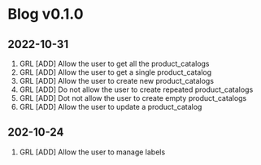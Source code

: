 # Blog v0.1.0

## 2022-10-31
1. GRL [ADD] Allow the user to get all the product_catalogs
2. GRL [ADD] Allow the user to get a single product_catalog
3. GRL [ADD] Allow the user to create new product_catalogs
4. GRL [ADD] Do not allow the user to create repeated product_catalogs
5. GRL [ADD] Dot not allow the user to create empty product_catalogs
6. GRL [ADD] Allow the user to update a product_catalog

## 202-10-24
1. GRL [ADD] Allow the user to manage labels

